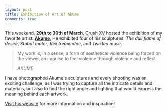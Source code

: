 ```yaml
---
layout: post
title: Exhibition of Art of Akume
comments: true
---
```


This weekend, **29th to 30th of March**, [Crush XV](https://www.facebook.com/crushXVbar/) hosted the exhibition of my favorite artist: [**Akume**.](http://artofakume.com/) He exhibited four of his sculptures: *The dull flame of desire*, *Stabat mater*, *Rex tremendae*, and *Twisted muse*. 

> My work is, in a sense, a form of aesthetical violence being forced on the viewer, an impulse to feel violence through violence and reflect.
>
> *AKUME*

I have photographed Akume's sculptures and every shooting was an exciting challenge, as I was trying to capture all the intricate details and materials, but also to find the right angle and lighting that would express the meaning behind each artwork.

[Visit his website](https://artofakume.com/about.html) for more information and inspiration!